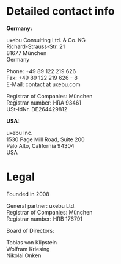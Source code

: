 Detailed contact info
=====================

**Germany:**

uxebu Consulting Ltd. & Co. KG  
Richard-Strauss-Str. 21  
81677 München  
Germany

Phone: +49 89 122 219 626  
Fax: +49 89 122 219 626 - 8  
E-Mail: contact at uxebu.com

Registrar of Companies: München  
Registrar number: HRA 93461  
USt-IdNr. DE264429812



**USA:**

uxebu Inc.  
1530 Page Mill Road, Suite 200  
Palo Alto, California 94304  
USA  

Legal
=====

Founded in 2008

General partner: uxebu Ltd.  
Registrar of Companies: München  
Registrar number: HRB 176791

Board of Directors:

Tobias von Klipstein  
Wolfram Kriesing  
Nikolai Onken
